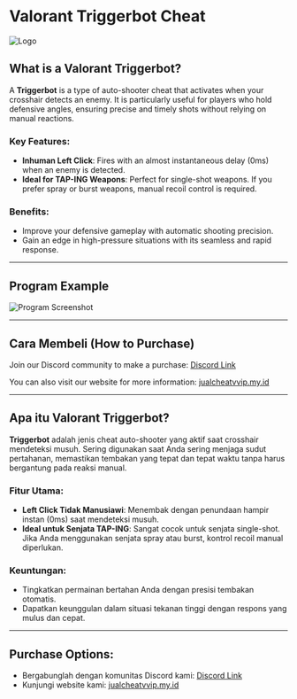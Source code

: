 # Valorant Triggerbot Cheat

![Logo](https://i.ibb.co.com/QXTc3w9/logo-jualcheatvvip-id-resize.jpg)

## What is a Valorant Triggerbot?

A **Triggerbot** is a type of auto-shooter cheat that activates when your crosshair detects an enemy. It is particularly useful for players who hold defensive angles, ensuring precise and timely shots without relying on manual reactions.

### Key Features:
- **Inhuman Left Click**: Fires with an almost instantaneous delay (0ms) when an enemy is detected.
- **Ideal for TAP-ING Weapons**: Perfect for single-shot weapons. If you prefer spray or burst weapons, manual recoil control is required.

### Benefits:
- Improve your defensive gameplay with automatic shooting precision.
- Gain an edge in high-pressure situations with its seamless and rapid response.

---

## Program Example

![Program Screenshot](https://cdn.discordapp.com/attachments/1095340758359359530/1320690827852251219/71UB24O.png?ex=677467ee&is=6773166e&hm=31c5510111a660e8c2fcc0affef0c3d59ac8383e9e6f04ffdaea6d4c22a0a13d)

---

## Cara Membeli (How to Purchase)

Join our Discord community to make a purchase: [Discord Link](https://s.id/jualcheatvvip-id-discord)

You can also visit our website for more information: [jualcheatvvip.my.id](https://jualcheatvvip.my.id)

---

## Apa itu Valorant Triggerbot?

**Triggerbot** adalah jenis cheat auto-shooter yang aktif saat crosshair mendeteksi musuh. Sering digunakan saat Anda sering menjaga sudut pertahanan, memastikan tembakan yang tepat dan tepat waktu tanpa harus bergantung pada reaksi manual.

### Fitur Utama:
- **Left Click Tidak Manusiawi**: Menembak dengan penundaan hampir instan (0ms) saat mendeteksi musuh.
- **Ideal untuk Senjata TAP-ING**: Sangat cocok untuk senjata single-shot. Jika Anda menggunakan senjata spray atau burst, kontrol recoil manual diperlukan.

### Keuntungan:
- Tingkatkan permainan bertahan Anda dengan presisi tembakan otomatis.
- Dapatkan keunggulan dalam situasi tekanan tinggi dengan respons yang mulus dan cepat.

---

## Purchase Options:
- Bergabunglah dengan komunitas Discord kami: [Discord Link](https://s.id/jualcheatvvip-id-discord)
- Kunjungi website kami: [jualcheatvvip.my.id](https://jualcheatvvip.my.id)

